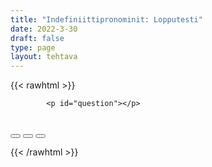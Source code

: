 ```yaml
---
title: "Indefiniittipronominit: Lopputesti"
date: 2022-3-30
draft: false
type: page
layout: tehtava
---
```

<!-- raw html -->
{{< rawhtml >}}
<link rel="stylesheet" type="text/css" href="/css/monivalinta1.css"/>
<body>
<div id="quiz">

            <p id="question"></p>
 <br>
            <div class="buttons">
            <button id="btn0"><span id="choice0"></span></button> 
            <button id="btn1"><span id="choice1"></span></button>
            <button id="btn2"><span id="choice2"></span></button> 
</div>
</div>

</body>

<script>

function Quiz(questions) {
  this.score = 0;
  this.questions = questions;
  this.questionIndex = 0;
}

Quiz.prototype.getQuestionIndex = function() {
  return this.questions[this.questionIndex];
}

Quiz.prototype.guess = function(answer) {
  if (this.getQuestionIndex().isCorrectAnswer(answer)) {
    this.score++;
  } else {
  displayFinalMessage();}

  this.questionIndex++;
}

Quiz.prototype.isEnded = function() {
  return this.questionIndex === this.questions.length;
}

function startOver() {
  location.reload(true);
}

function Question(text, choices, answer) {
  this.text = text;
  this.choices = choices;
  this.answer = answer;
}

Question.prototype.isCorrectAnswer = function(choice) {
  return this.answer === choice;
}

function populate() {
  if (quiz.isEnded()) {
    showScores();
  } else {
    // show question
    var element = document.getElementById("question");
    element.innerHTML = quiz.getQuestionIndex().text;

    // show options
    var choices = quiz.getQuestionIndex().choices;
    for (var i = 0; i < choices.length; i++) {
      var element = document.getElementById("choice" + i);
      element.innerHTML = choices[i];
      guess("btn" + i, choices[i]);
    }

    showProgress();
  }
}

function guess(id, guess) {
  var button = document.getElementById(id);
  button.onclick = function() {
    quiz.guess(guess);
    populate();
  }
}

function showProgress() {
  var currentQuestionNumber = quiz.questionIndex + 1;
  var element = document.getElementById("progress");
  element.innerHTML = "Question " + currentQuestionNumber + " of " + quiz.questions.length;
}

function showScores() {
  var gameOverHTML = "Aivan mahtavaa!!";
  gameOverHTML += "<br>Sait kaikki " + quiz.score + " kohtaa oikein!"
  var element = document.getElementById("quiz");
  element.innerHTML = gameOverHTML;
}

function displayFinalMessage() {
  $("#buttons").empty();
  $("#quiz").empty();
  $("#quiz").append('<div id="finalMessage">Oh dear!<br><br>Nyt meni väärin niin että heilahti.<br>Mutta ei se haittaa, kokeile uudestaan!</div>');
  $("#quiz").append('<button id="resetbutton">Takaisin alkuun</button>')
  document.getElementById("resetbutton").onclick = (startOver);
 }

// kysymykset tähän
var questions = [
  new Question('_____ days I’d just like to stay in bed.', ['Some', 'Any', 'All'], 'Some'),
  new Question('Like today. It’s Sunday and _____ of my dozens of friends can play with me.', ['every', 'none', 'no of my'], 'none'),
  new Question('_____ of them has something....', ['Everyone', 'Every one','All'] 'Every one'),
  new Question('Every one of them has something _____ to do', ['other', 'else','another'] 'else'),
  new Question('_____ is traveling with her parents', ['Another', 'Some', 'One'], 'One'),
  new Question('_____ has to go to the vet, and the list goes on', ['another', 'other', 'the other', 'another'], 'another'),
  new Question('Why do I never get to have _____ fun?', ['any', 'some', 'no'], 'any'),
  new Question('I’d like to play disc golf _____ day long ', ['all', 'all of', 'whole'], 'all'),
  new Question('So that _____ foot would be dying in the evening', ['all', 'each', 'everyone'], 'each'),
  new Question('But sadly not _____ boy is that lucky', ['every', 'any', 'some'], 'every'),
  new Question('I think that _____ can cheer me up at this point',  ["nothing can't", "anything can't", "nothing can"], "nothing can"),
  new Question('I think I need _____ new to hang out with',  ['some one', 'someone', 'some'], 'someone'),

];

$('.reset').click(startOver);

var quiz = new Quiz(questions);

populate();
</script> 

{{< /rawhtml >}}


